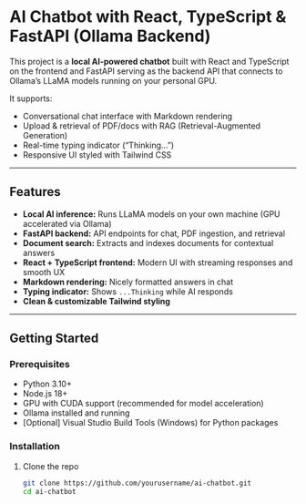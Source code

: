 # AI Chatbot with React, TypeScript & FastAPI (Ollama Backend)

This project is a **local AI-powered chatbot** built with React and TypeScript on the frontend and FastAPI serving as the backend API that connects to Ollama’s LLaMA models running on your personal GPU.

It supports:  
- Conversational chat interface with Markdown rendering  
- Upload & retrieval of PDF/docs with RAG (Retrieval-Augmented Generation)  
- Real-time typing indicator (“Thinking...”)  
- Responsive UI styled with Tailwind CSS  

---

## Features

- **Local AI inference:** Runs LLaMA models on your own machine (GPU accelerated via Ollama)  
- **FastAPI backend:** API endpoints for chat, PDF ingestion, and retrieval  
- **Document search:** Extracts and indexes documents for contextual answers  
- **React + TypeScript frontend:** Modern UI with streaming responses and smooth UX  
- **Markdown rendering:** Nicely formatted answers in chat  
- **Typing indicator:** Shows `...Thinking` while AI responds  
- **Clean & customizable Tailwind styling**  

---

## Getting Started

### Prerequisites

- Python 3.10+  
- Node.js 18+  
- GPU with CUDA support (recommended for model acceleration)  
- Ollama installed and running  
- [Optional] Visual Studio Build Tools (Windows) for Python packages  

### Installation

1. Clone the repo  
   ```bash
   git clone https://github.com/yourusername/ai-chatbot.git
   cd ai-chatbot
